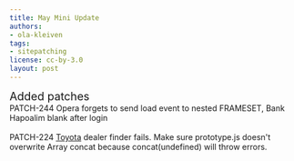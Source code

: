```yaml
---
title: May Mini Update
authors:
- ola-kleiven
tags:
- sitepatching
license: cc-by-3.0
layout: post
---
```


<span style="font-size: 140%">Added patches</span><br/>PATCH-244 Opera forgets to send load event to nested FRAMESET, Bank Hapoalim blank after login<br/><br/>PATCH-224 <a href="http://www.toyota.com/" target="_blank">Toyota</a> dealer finder fails. Make sure prototype.js doesn&#39;t overwrite Array concat because concat(undefined) will throw errors.
